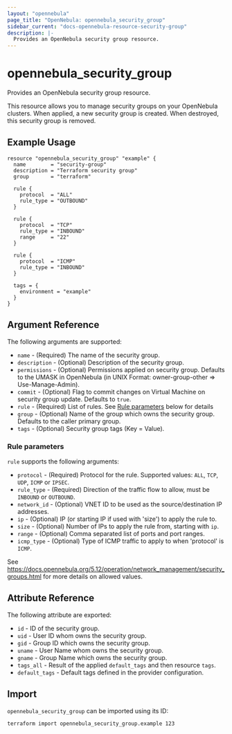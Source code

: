 ```yaml
---
layout: "opennebula"
page_title: "OpenNebula: opennebula_security_group"
sidebar_current: "docs-opennebula-resource-security-group"
description: |-
  Provides an OpenNebula security group resource.
---
```


# opennebula_security_group

Provides an OpenNebula security group resource.

This resource allows you to manage security groups on your OpenNebula clusters. When applied,
a new security group is created. When destroyed, this security group is removed.

## Example Usage

```hcl
resource "opennebula_security_group" "example" {
  name        = "security-group"
  description = "Terraform security group"
  group       = "terraform"

  rule {
    protocol  = "ALL"
    rule_type = "OUTBOUND"
  }

  rule {
    protocol  = "TCP"
    rule_type = "INBOUND"
    range     = "22"
  }

  rule {
    protocol  = "ICMP"
    rule_type = "INBOUND"
  }

  tags = {
    environment = "example"
  }
}
```

## Argument Reference

The following arguments are supported:

* `name` - (Required) The name of the security group.
* `description` - (Optional) Description of the security group.
* `permissions` - (Optional) Permissions applied on security group. Defaults to the UMASK in OpenNebula (in UNIX Format: owner-group-other => Use-Manage-Admin).
* `commit` - (Optional) Flag to commit changes on Virtual Machine on security group update. Defaults to `true`.
* `rule` - (Required) List of rules. See [Rule parameters](#rule-parameters) below for details
* `group` - (Optional) Name of the group which owns the security group. Defaults to the caller primary group.
* `tags` - (Optional) Security group tags (Key = Value).

### Rule parameters

`rule` supports the following arguments:

* `protocol` - (Required) Protocol for the rule. Supported values: `ALL`, `TCP`, `UDP`, `ICMP` or `IPSEC`.
* `rule_type` - (Required) Direction of the traffic flow to allow, must be `INBOUND` or `OUTBOUND`.
* `network_id` - (Optional) VNET ID to be used as the source/destination IP addresses.
* `ip` - (Optional) IP (or starting IP if used with 'size') to apply the rule to.
* `size` - (Optional) Number of IPs to apply the rule from, starting with `ip`.
* `range` - (Optional) Comma separated list of ports and port ranges.
* `icmp_type` - (Optional) Type of ICMP traffic to apply to when 'protocol' is `ICMP`.

See <https://docs.opennebula.org/5.12/operation/network_management/security_groups.html> for more details on allowed values.

## Attribute Reference

The following attribute are exported:

* `id` - ID of the security group.
* `uid` - User ID whom owns the security group.
* `gid` - Group ID which owns the security group.
* `uname` - User Name whom owns the security group.
* `gname` - Group Name which owns the security group.
* `tags_all` - Result of the applied `default_tags` and then resource `tags`.
* `default_tags` - Default tags defined in the provider configuration.

## Import

`opennebula_security_group` can be imported using its ID:

```shell
terraform import opennebula_security_group.example 123
```
